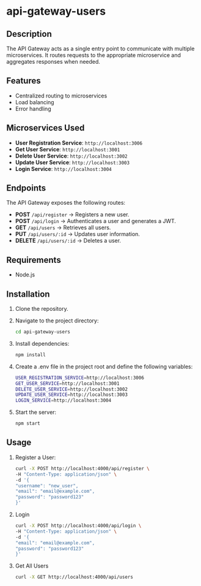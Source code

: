 # api-gateway-users

## Description
The API Gateway acts as a single entry point to communicate with multiple microservices. It routes requests to the appropriate microservice and aggregates responses when needed.

## Features
- Centralized routing to microservices
- Load balancing
- Error handling

## Microservices Used
- **User Registration Service**: `http://localhost:3006`
- **Get User Service**: `http://localhost:3001`
- **Delete User Service**: `http://localhost:3002`
- **Update User Service**: `http://localhost:3003`
- **Login Service**: `http://localhost:3004`

## Endpoints
The API Gateway exposes the following routes:
- **POST** `/api/register` → Registers a new user.
- **POST** `/api/login` → Authenticates a user and generates a JWT.
- **GET** `/api/users` → Retrieves all users.
- **PUT** `/api/users/:id` → Updates user information.
- **DELETE** `/api/users/:id` → Deletes a user.

## Requirements
- Node.js

## Installation
1. Clone the repository.
2. Navigate to the project directory:
   ```bash
   cd api-gateway-users

3. Install dependencies:
    ```bash
    npm install

4. Create a .env file in the project root and define the following variables:

    ```bash
    USER_REGISTRATION_SERVICE=http://localhost:3006
    GET_USER_SERVICE=http://localhost:3001
    DELETE_USER_SERVICE=http://localhost:3002
    UPDATE_USER_SERVICE=http://localhost:3003
    LOGIN_SERVICE=http://localhost:3004

5. Start the server:
    ```bash
    npm start

## Usage

1. Register a User:
    ```bash
    curl -X POST http://localhost:4000/api/register \
    -H "Content-Type: application/json" \
    -d '{
    "username": "new_user",
    "email": "email@example.com",
    "password": "password123"
    }'

2. Login 
    ```bash
    curl -X POST http://localhost:4000/api/login \
    -H "Content-Type: application/json" \
    -d '{
    "email": "email@example.com",
    "password": "password123"
    }'

3. Get All Users
    ```bash
    curl -X GET http://localhost:4000/api/users
